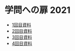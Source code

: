 # 学問への扉 2021

- [1回目資料](https://github.com/ytakano-lecture/Science2021/blob/main/pdf/01.pdf)
- [2回目資料](https://github.com/ytakano-lecture/Science2021/blob/main/pdf/02.pdf)
- [3回目資料](https://github.com/ytakano-lecture/Science2021/blob/main/pdf/03.pdf)
- [4回目資料](https://github.com/ytakano-lecture/Science2021/blob/main/pdf/04.pdf)
